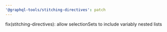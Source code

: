 ```yaml
---
'@graphql-tools/stitching-directives': patch
---
```


fix(stitching-directives): allow selectionSets to include variably nested lists
